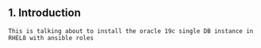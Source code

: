 
## 1. Introduction
``` 
This is talking about to install the oracle 19c single DB instance in RHEL8 with ansible roles
```





